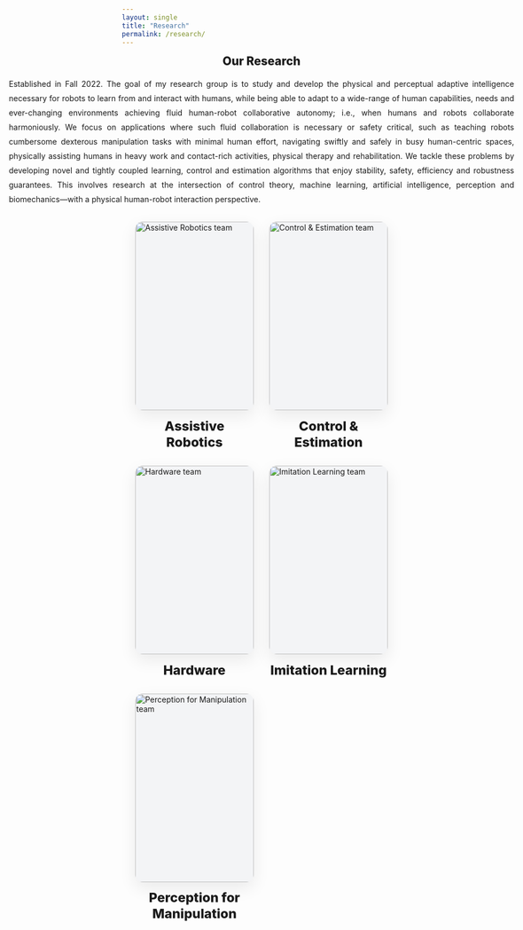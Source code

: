 ```yaml
---
layout: single
title: "Research"
permalink: /research/
---
```


<!-- ===== FULL-WIDTH BAND (breaks out of theme container) ===== -->
<section class="rb-fullbleed">
  <div class="rb-intro">
    <h1>Our Research</h1>
    <p>
      Established in Fall 2022. The goal of my research group is to study and develop the physical and perceptual adaptive
      intelligence necessary for robots to learn from and interact with humans, while being able to adapt to a wide-range of human
      capabilities, needs and ever-changing environments achieving fluid human-robot collaborative autonomy; i.e., when humans and robots
      collaborate harmoniously. We focus on applications where such fluid collaboration is necessary or safety critical, such as teaching
      robots cumbersome dexterous manipulation tasks with minimal human effort, navigating swiftly and safely in busy human-centric spaces,
      physically assisting humans in heavy work and contact-rich activities, physical therapy and rehabilitation. We tackle these problems
      by developing novel and tightly coupled learning, control and estimation algorithms that enjoy stability, safety, efficiency and
      robustness guarantees. This involves research at the intersection of control theory, machine learning, artificial intelligence,
      perception and biomechanics—with a physical human-robot interaction perspective.
    </p>
  </div>
</section>

<!-- ===== GRID (3 across desktop / 2 tablet / 1 phone) ===== -->
<section class="rb-grid">
  <!-- A -->
  <a class="rb-card" href="{{ site.baseurl }}/research/" aria-label="Assistive Robotics">
    <div class="rb-img">
      <img src="{{ site.baseurl }}/assets/images/Assistive_Robotics.JPG" alt="Assistive Robotics team">
    </div>
    <h3>Assistive Robotics</h3>
  </a>

  <!-- C -->
  <a class="rb-card" href="{{ site.baseurl }}/research/" aria-label="Control & Estimation">
    <div class="rb-img">
      <img src="{{ site.baseurl }}/assets/images/Control_Estimation.JPG" alt="Control & Estimation team">
    </div>
    <h3>Control &amp; Estimation</h3>
  </a>

  <!-- H -->
  <a class="rb-card" href="{{ site.baseurl }}/research/" aria-label="Hardware">
    <div class="rb-img">
      <img src="{{ site.baseurl }}/assets/images/hardware.JPG" alt="Hardware team">
    </div>
    <h3>Hardware</h3>
  </a>

  <!-- I -->
  <a class="rb-card" href="{{ site.baseurl }}/research/" aria-label="Imitation Learning">
    <div class="rb-img">
      <img src="{{ site.baseurl }}/assets/images/Imitation_Learning.JPG" alt="Imitation Learning team">
    </div>
    <h3>Imitation Learning</h3>
  </a>

  <!-- P -->
  <a class="rb-card" href="{{ site.baseurl }}/research/" aria-label="Perception for Manipulation">
    <div class="rb-img">
      <img src="{{ site.baseurl }}/assets/images/Perception_for_manipulation.JPG" alt="Perception for Manipulation team">
    </div>
    <h3>Perception for Manipulation</h3>
  </a>
</section>

<style>
/* Remove extra top spacing from theme content area */
.main .page__content { padding-top: 0.5rem; }

/* ---------- FULL-BLEED WRAPPER ---------- */
/* Make this section span the full browser width (escapes theme container) */
.rb-fullbleed{
  width: 100vw;
  margin-left: calc(50% - 50vw);
  background: transparent;
}

/* Centered intro content inside the full-bleed band */
.rb-intro{
  /* change this to taste; this controls how wide the text can get */
  max-width: 1200px;
  margin: 0 auto 1.75rem;
  padding: 0 24px;
  text-align: justify;
  text-justify: inter-word;
}
.rb-intro h1{
  text-align: center;
  margin: 0 0 1rem;
  font-weight: 800;
}
.rb-intro p{
  margin: 0 auto;
  line-height: 1.85;
  /* keep the paragraph a bit narrower than the container for comfort */
  max-width: 1000px;
}

/* ---------- RESPONSIVE GRID ---------- */
.rb-grid{
  /* grid container is also wide and centered, but not full-bleed */
  max-width: 1400px;
  margin: 0 auto 2.5rem;
  padding: 0 24px;
  display: grid;
  gap: 28px;
  grid-template-columns: 1fr;            /* phones: 1 across */
  justify-items: center;                  /* center cards in their tracks */
}

/* Tablets: 2 across */
@media (min-width: 700px){
  .rb-grid{ grid-template-columns: repeat(2, 1fr); }
}

/* Desktops: 3 across */
@media (min-width: 1000px){
  .rb-grid{ grid-template-columns: repeat(3, 1fr); }
}

/* ---------- CARD ---------- */
.rb-card{
  width: 100%;
  max-width: 520px;                       /* keeps columns from getting *too* wide on huge screens */
  text-decoration: none;
  color: inherit;
  display: flex;
  flex-direction: column;
  align-items: center;
}

.rb-img{
  width: 100%;
  border-radius: 14px;
  overflow: hidden;
  box-shadow: 0 10px 30px rgba(0,0,0,.08);
  background: #f3f4f6;
}

/* Choose ONE look:
   1) Consistent card height (slight cropping): object-fit: cover + fixed height.
   2) Never crop (heights vary): height:auto.  */
.rb-img img{
  width: 100%;
  height: 340px;          /* consistent card height */
  object-fit: cover;      /* crop edges to fill nicely */
  display: block;
  transition: transform .35s ease, filter .35s ease;
}

.rb-card:hover .rb-img img{
  transform: scale(1.03);
  filter: brightness(1.03);
}

.rb-card h3{
  margin: .85rem 0 0;
  text-align: center;
  font-size: clamp(1.05rem, 1.1vw + .8rem, 1.5rem);
  font-weight: 800;
}
</style>
